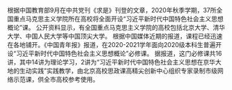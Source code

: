 根据中国教育部9月在中共党刊《求是》刊登的文章，2020年秋季学期，37所全国重点马克思主义学院所在高校将全面开设“习近平新时代中国特色社会主义思想概论”课。 公开资料显示，有全国重点马克思主义学院的高校包括北京大学、清华大学、中国人民大学等中国顶尖大学。 根据中国媒体近期的报道，课程已经迅速在各地铺开。《中国青年报》报道，在2020-2021学年面向2020级本科生普遍开设“习近平新时代中国特色社会主义思想概论”必修课。 据报道，这门必修课共16讲，其中14讲为理论学习，2讲为“习近平新时代中国特色社会主义思想在京华大地的生动实践”实践教学，由北京高校思政课高精尖创新中心组织专家录制市级网络示范课，供全市高校参考使用。